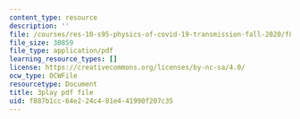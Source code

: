 ```yaml
---
content_type: resource
description: ''
file: /courses/res-10-s95-physics-of-covid-19-transmission-fall-2020/f887b1cc64e224c481e441990f207c35_yfxD7JKUxFQ.pdf
file_size: 30859
file_type: application/pdf
learning_resource_types: []
license: https://creativecommons.org/licenses/by-nc-sa/4.0/
ocw_type: OCWFile
resourcetype: Document
title: 3play pdf file
uid: f887b1cc-64e2-24c4-81e4-41990f207c35
---
```

